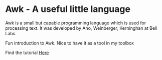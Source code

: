 # Awk - A useful little language

Awk is a small but capable programming language which is used for processing text. It was developed by Aho, Weinberger, Kerninghan at Bell Labs.

Fun introduction to Awk. Nice to have it as a tool in my toolbox

Find the tutorial [Here](https://dev.to/rrampage/awk---a-useful-little-language-2fhf)
